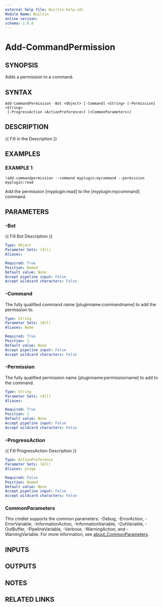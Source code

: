 ```yaml
---
external help file: Builtin-help.xml
Module Name: Builtin
online version:
schema: 2.0.0
---
```


# Add-CommandPermission

## SYNOPSIS
Adds a permission to a command.

## SYNTAX

```
Add-CommandPermission -Bot <Object> [-Command] <String> [-Permission] <String>
 [-ProgressAction <ActionPreference>] [<CommonParameters>]
```

## DESCRIPTION
{{ Fill in the Description }}

## EXAMPLES

### EXAMPLE 1
```
!add-commandpermission --command myplugin:mycommand --permission myplugin:read
```

Add the permission \[myplugin:read\] to the \[myplugin:mycommand\] command.

## PARAMETERS

### -Bot
{{ Fill Bot Description }}

```yaml
Type: Object
Parameter Sets: (All)
Aliases:

Required: True
Position: Named
Default value: None
Accept pipeline input: False
Accept wildcard characters: False
```

### -Command
The fully qualified command name \[pluginname:commandname\] to add the permission to.

```yaml
Type: String
Parameter Sets: (All)
Aliases: Name

Required: True
Position: 1
Default value: None
Accept pipeline input: False
Accept wildcard characters: False
```

### -Permission
The fully qualified permission name \[pluginname:permissionname\] to add to the command.

```yaml
Type: String
Parameter Sets: (All)
Aliases:

Required: True
Position: 2
Default value: None
Accept pipeline input: False
Accept wildcard characters: False
```

### -ProgressAction
{{ Fill ProgressAction Description }}

```yaml
Type: ActionPreference
Parameter Sets: (All)
Aliases: proga

Required: False
Position: Named
Default value: None
Accept pipeline input: False
Accept wildcard characters: False
```

### CommonParameters
This cmdlet supports the common parameters: -Debug, -ErrorAction, -ErrorVariable, -InformationAction, -InformationVariable, -OutVariable, -OutBuffer, -PipelineVariable, -Verbose, -WarningAction, and -WarningVariable. For more information, see [about_CommonParameters](http://go.microsoft.com/fwlink/?LinkID=113216).

## INPUTS

## OUTPUTS

## NOTES

## RELATED LINKS
